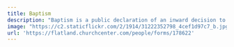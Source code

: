 ```yaml
---
title: Baptism
description: "Baptism is a public declaration of an inward decision to follow Jesus. Sign up to get baptized today."
image: "https://c2.staticflickr.com/2/1914/31222352798_4cef1d97c7_b.jpg"
url: 'https://flatland.churchcenter.com/people/forms/178622'
---
```

